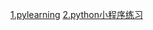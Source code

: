[1.pylearning](https://www.zybuluo.com/zzzxxxyyy/note/1117755)
[2.python小程序练习](https://www.zybuluo.com/zzzxxxyyy/note/1144647)
